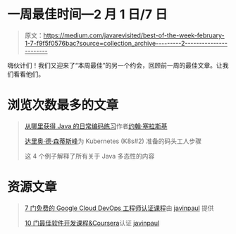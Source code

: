 # 一周最佳时间—2 月 1 日/7 日

> 原文：<https://medium.com/javarevisited/best-of-the-week-february-1-7-f9f5f0576bac?source=collection_archive---------2----------------------->

嗨伙计们！我们又迎来了“本周最佳”的另一个约会，回顾前一周的最佳文章。让我们看看他们。

# 浏览次数最多的文章

> [从哪里获得 Java 的日常编码练习](/javarevisited/where-to-get-daily-coding-practice-in-java-21e877485248)作者[约翰·塞拉斯基](https://medium.com/u/390a59d672a2?source=post_page-----f9f5f0576bac--------------------------------)
> 
> [达里奥·德·森蒂斯峰](/javarevisited/docker-steps-for-kubernetes-k8s-2-a1ed00acdeba)为 Kubernetes (K8s#2) 准备的码头工人步骤
> 
> 这 4 个例子解释了所有关于 Java 多态性的内容

# 资源文章

> [7 门免费的 Google Cloud DevOps 工程师认证课程](/javarevisited/7-free-google-cloud-devops-engineer-certification-courses-f0046ac39f7e)由 [javinpaul](https://medium.com/u/bb36d8439904?source=post_page-----f9f5f0576bac--------------------------------) 提供
> 
> [10 门最佳软件开发课程&Coursera](/javarevisited/10-best-software-development-courses-certifications-from-coursera-4ccc59aae201)认证 [javinpaul](https://medium.com/u/bb36d8439904?source=post_page-----f9f5f0576bac--------------------------------)